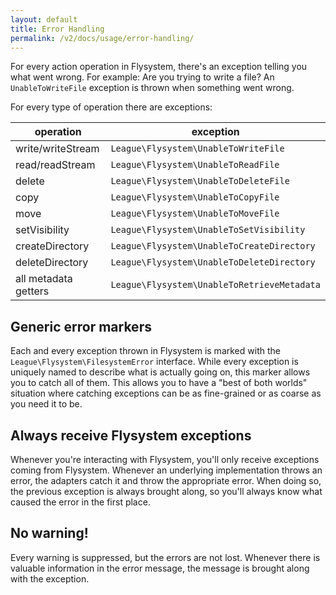 ```yaml
---
layout: default
title: Error Handling
permalink: /v2/docs/usage/error-handling/
---
```


For every action operation in Flysystem, there's an exception telling you what
went wrong. For example: Are you trying to write a file? An `UnableToWriteFile`
exception is thrown when something went wrong.

For every type of operation there are exceptions:

operation | exception
--- | ---
write/writeStream | `League\Flysystem\UnableToWriteFile`  
read/readStream | `League\Flysystem\UnableToReadFile`
delete | `League\Flysystem\UnableToDeleteFile`
copy | `League\Flysystem\UnableToCopyFile`
move | `League\Flysystem\UnableToMoveFile`
setVisibility | `League\Flysystem\UnableToSetVisibility`
createDirectory | `League\Flysystem\UnableToCreateDirectory`
deleteDirectory | `League\Flysystem\UnableToDeleteDirectory`
all metadata getters | `League\Flysystem\UnableToRetrieveMetadata`

## Generic error markers

Each and every exception thrown in Flysystem is marked with the
`League\Flysystem\FilesystemError` interface. While every exception
is uniquely named to describe what is actually going on, this marker
allows you to catch all of them. This allows you to have a "best of
both worlds" situation where catching exceptions can be as fine-grained
or as coarse as you need it to be.

## Always receive Flysystem exceptions

Whenever you're interacting with Flysystem, you'll only receive
exceptions coming from Flysystem. Whenever an underlying implementation
throws an error, the adapters catch it and throw the appropriate error.
When doing so, the previous exception is always brought along, so you'll
always know what caused the error in the first place.

## No warning!

Every warning is suppressed, but the errors are not lost. Whenever there
is valuable information in the error message, the message is brought along
with the exception.
